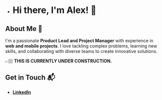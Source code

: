 - # Hi there, I'm Alex! 👋

## About Me 🚀

I'm a passionate **Product Lead and Project Manager** with experience in **web and mobile projects**. I love tackling complex problems, learning new skills, and collaborating with diverse teams to create innovative solutions.

👉🏽 **THIS IS CURRENTLY UNDER CONSTRUCTION.**

## Get in Touch 📬

- **[LinkedIn](www.linkedin.com/in/abigottedealmeida)**




<!---
abigottedealmeidawork/abigottedealmeidawork is a ✨ special ✨ repository because its `README.md` (this file) appears on your GitHub profile.
You can click the Preview link to take a look at your changes.
--->
